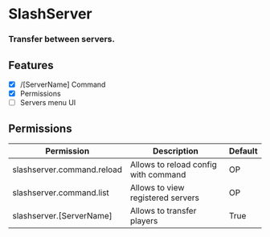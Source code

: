 # SlashServer
### Transfer between servers.

## Features
- [x] /[ServerName] Command
- [x] Permissions
- [ ] Servers menu UI

## Permissions
Permission | Description | Default
--- | --- | ---
slashserver.command.reload | Allows to reload config with command | OP
slashserver.command.list | Allows to view registered servers | OP
slashserver.[ServerName] | Allows to transfer players | True

